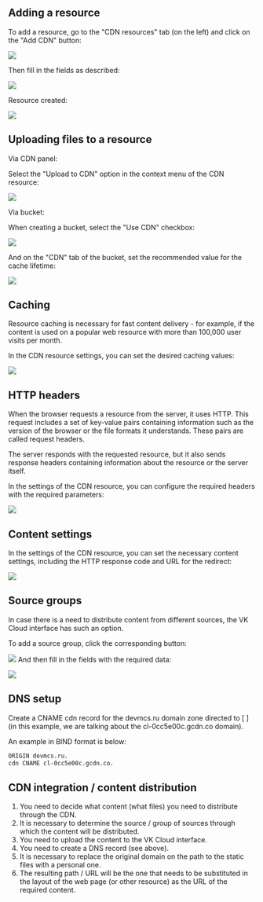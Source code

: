 ## Adding a resource

To add a resource, go to the "CDN resources" tab (on the left) and click on the "Add CDN" button:

![](./assets/1600280133595-1600280133595.png)

Then fill in the fields as described:

![](./assets/1600280560074-1600280560074.png)

Resource created:

![](./assets/1600280655123-1600280655123.png)

## Uploading files to a resource

Via CDN panel:

Select the "Upload to CDN" option in the context menu of the CDN resource:

![](./assets/1600919295192-1600919295191.png)

Via bucket:

When creating a bucket, select the "Use CDN" checkbox:

![](./assets/1600280741676-1600280741676.png)

And on the "CDN" tab of the bucket, set the recommended value for the cache lifetime:

![](./assets/1600280760673-1600280760673.png)

## Caching

Resource caching is necessary for fast content delivery - for example, if the content is used on a popular web resource with more than 100,000 user visits per month.

In the CDN resource settings, you can set the desired caching values:

![](./assets/1600919489315-1600919489315.png)

## HTTP headers

When the browser requests a resource from the server, it uses HTTP. This request includes a set of key-value pairs containing information such as the version of the browser or the file formats it understands. These pairs are called request headers.

The server responds with the requested resource, but it also sends response headers containing information about the resource or the server itself.

In the settings of the CDN resource, you can configure the required headers with the required parameters:

![](./assets/1600920047295-1600920047295.png)

## Content settings

In the settings of the CDN resource, you can set the necessary content settings, including the HTTP response code and URL for the redirect:

![](./assets/1600920123530-1600920123530.png)

## Source groups

In case there is a need to distribute content from different sources, the VK Cloud interface has such an option.

To add a source group, click the corresponding button:

![](./assets/1600939257168-1600939257168.png) And then fill in the fields with the required data:

![](./assets/1600920348314-1600920348314.png)

## DNS setup

Create a CNAME cdn record for the devmcs.ru domain zone directed to [ ] (in this example, we are talking about the cl-0cc5e00c.gcdn.co domain).

An example in BIND format is below:

```bash
ORIGIN devmcs.ru.
cdn CNAME cl-0cc5e00c.gcdn.co.
```

## CDN integration / content distribution

1.  You need to decide what content (what files) you need to distribute through the CDN.
2.  It is necessary to determine the source / group of sources through which the content will be distributed.
3.  You need to upload the content to the VK Cloud interface.
4.  You need to create a DNS record (see above).
5.  It is necessary to replace the original domain on the path to the static files with a personal one.
6.  The resulting path / URL will be the one that needs to be substituted in the layout of the web page (or other resource) as the URL of the required content.
